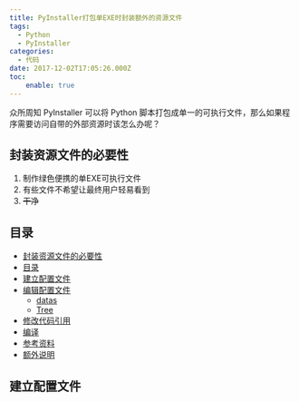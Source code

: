 ```yaml
---
title: PyInstaller打包单EXE时封装额外的资源文件
tags:
  - Python
  - PyInstaller
categories:
  - 代码
date: 2017-12-02T17:05:26.000Z
toc:
    enable: true
---
```


众所周知 PyInstaller 可以将 Python 脚本打包成单一的可执行文件，那么如果程序需要访问自带的外部资源时该怎么办呢？

<!--more-->

## 封装资源文件的必要性

1. 制作绿色便携的单EXE可执行文件
2. 有些文件不希望让最终用户轻易看到
3. ~~干净~~

## 目录

- [封装资源文件的必要性](#%e5%b0%81%e8%a3%85%e8%b5%84%e6%ba%90%e6%96%87%e4%bb%b6%e7%9a%84%e5%bf%85%e8%a6%81%e6%80%a7)
- [目录](#%e7%9b%ae%e5%bd%95)
- [建立配置文件](#%e5%bb%ba%e7%ab%8b%e9%85%8d%e7%bd%ae%e6%96%87%e4%bb%b6)
- [编辑配置文件](#%e7%bc%96%e8%be%91%e9%85%8d%e7%bd%ae%e6%96%87%e4%bb%b6)
  - [datas](#datas)
  - [Tree](#tree)
- [修改代码引用](#%e4%bf%ae%e6%94%b9%e4%bb%a3%e7%a0%81%e5%bc%95%e7%94%a8)
- [编译](#%e7%bc%96%e8%af%91)
- [参考资料](#%e5%8f%82%e8%80%83%e8%b5%84%e6%96%99)
- [额外说明](#%e9%a2%9d%e5%a4%96%e8%af%b4%e6%98%8e)

<!--
{% admonition info INFO %}
以下内容在[PyInstaller](http://www.pyinstaller.org/) 3.3上实测有效
{% endadmonition %}
-->

## 建立配置文件

键入下列指令建立spec配置文件，参数与直接使用PyInstaller时使用的参数相同，程序会自动帮你添加到配置文件中。

```shell
pyi-makespec -F -w –icon=<YourICON>.ico <YourPyScript>
```

_使用类似`pyinstaller -F XXX.spec`编译二进制程序时添加的参数可能没有效果。_

## 编辑配置文件

依据实际情况添加配置文件的引用。

### datas

此法适用于添加单个或几个文件

找到`Analysis()`的`datas=[]`，每个文件一个tuple（元组）格式如下：

```python
a = Analysis(
            ...
            datas=[('文件在当前系统中的位置','文件在可执行文件运行时相对于可执行文件的位置')],
            ...
            )
```

使用通配符可以同时添加所有匹配的文件

```python
a = Analysis(
     ...
     datas= [ ('/mygame/sfx/*.mp3', 'sfx' ) ],
     ...
     )
```

>更多高级用法请阅读PyInstaller文档（英文）：[Adding Data Files](https://pyinstaller.readthedocs.io/en/stable/spec-files.html#adding-data-files)

### Tree

此法适用于添加一整个目录的文件

**首先，在spec文件中添加如下内容：**

```python
extra_tree = Tree('./myimages', prefix = 'myimages')
```

**然后在 `a.scripts` 等 a. 开头文件所在的部分后添加 `extra_tree`。**

_表示还没有深入理解Tree，先复制粘贴了其他神触的步骤。_

>更多高级用法请阅读PyInstaller文档（英文）：[The Tree Class](https://pyinstaller.readthedocs.io/en/stable/advanced-topics.html#the-tree-class)

## 修改代码引用

在脚本开头添加下列代码：

```python
import sys, os
if getattr(sys, 'frozen', False):  # 运行于 |PyInstaller| 二进制环境
    basedir = sys._MEIPASS
else:  # 运行于一般Python 环境
    basedir = os.path.dirname(__file__)
```

找到所有涉及相对路径的文件操作，在路径前添加`basedir+`。示例：

```python
    with open(os.path.normpath(basedir + '\\ui.kv'), 'r', encoding='UTF-8') as f1:
        kv_str = f1.read()
```

其中 `os.path.normpath()` 用于标准化路径。详细信息请自行查阅 [Python 文档](https://docs.python.org/3.6/library/os.path.html?highlight=os%20path%20normpath#os.path.normpath)。

经此法修改的脚本可同时在单exe和使用解释器运行时使用相对路径读取打包的资源文件。

## 编译

接下来的步骤就比较轻松了，直接使用PyInstaller编译然后到`./dict`文件夹中找到你刚编译出来的可执行文件即可。

```shell
pyinstaller <YourPyScript>.spec
```

## 参考资料

- [PyInstaller打包单个bundle时封装额外的资源文件](http://www.tinyedi.com/pyinstallerda-bao-dan-ge-bundleshi-feng-zhuang-e-wai-de-zi-yuan-wen-jian/)

## 额外说明

```log
[CRITICAL] [Window      ] Unable to find any valuable Window provider.
```

如果要打包的程序使用了Kivy框架，则spec文件需做点修改，否则打包出的EXE由于依赖缺失无法正常加载窗口。

```python
# spec文件头部添加
from kivy.deps import sdl2, glew

#修改EXE(),添加需在**第一个关键词参数的前面**进行。
exe = EXE(
          ...
          *[Tree(p) for p in(sdl2.dep_bins + glew.dep_bins)],
          ...
          )
```
